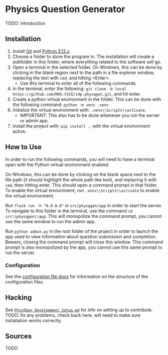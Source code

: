 # Physics Question Generator

TODO: introduction

## Installation

1. Install [Git](https://git-scm.com/downloads) and [Python 3.12.x](https://www.python.org/downloads/).
2. Choose a folder to store the program in. The installation will create a subfolder in this folder, where everything related to the software will go.
3. Open a terminal in the selected folder. On Windows, this can be done by clicking in the blank region next to the path in a file explorer window, replacing the text with `cmd`, and hitting \<Enter>.
    - Use this terminal to enter all of the following commands.
4. In the terminal, enter the following: `git clone -b local https://github.com/MHS-CSCE/sdp-physqgen.git`, and hit enter.
5. Create a python virtual environment in the folder. This can be done with the following command: `python -m venv .venv`
6. Initialize the virtual environment with: `.venv\\Scripts\\activate`.
    - IMPORTANT: This also has to be done whenever you run the server or admin app.
7. Install the project with: `pip install .`, with the virtual environment active.

## How to Use

In order to run the following commands, you will need to have a terminal open with the Python virtual environment enabled.

On Windows, this can be done by clicking on the blank space next to the file path (it should highlight the whole path like text), and replacing it with `cmd`, then hitting enter. This should open a command prompt in that folder. To enable the virtual enviornment, run `.venv\\Scripts\\activate` to enable the virtual environment.

Run `flask run -h "0.0.0.0"` in `src/physqgen/app` in order to start the server. To navigate to this folder in the terminal, use the command `cd src\\physqgen\\app`. This will monopolize the command prompt, you cannot use the same window to run the admin app.

Run `python admin.py` in the root folder of the project in order to launch the app used to view information about question submission and completion. Beware, closing the command prompt will close this window. This command prompt is also monopolized by the app, you cannot use this same prompt to run the server.

### Configuration

See the [configuration file docs](https://github.com/MHS-CSCE/sdp-physqgen/blob/main/docs/Configuration%20Files.md) for information on the structure of the configuration files.

## Hacking

See [`PhysQGen Development Setup.md`](https://github.com/MHS-CSCE/sdp-physqgen/blob/main/docs/PhysQGen%20Development%20Setup.md) for info on setting up to contribute. TODO: fix any problems, check back here. will need to make sure installation works correctly

## Sources

TODO
